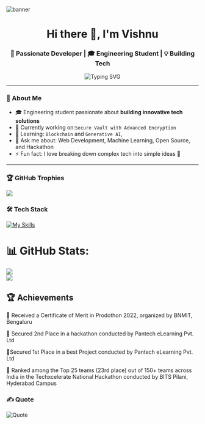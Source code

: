 ![banner](https://github.com/user-attachments/assets/edb33325-e832-4b34-ad01-6b56cf24518b)

<h1 align="center">Hi there 👋, I'm Vishnu</h1>
<h3 align="center">🚀 Passionate Developer | 🎓 Engineering Student | 💡 Building Tech </h3>

<p align="center">
  <img src="https://readme-typing-svg.herokuapp.com?font=Fira+Code&size=24&pause=1000&center=true&vCenter=true&width=435&lines=Full+Stack+Web+Developer;AI+%7C+ML+Enthusiast;Open+Source+Contributor;Lifelong+Learner" alt="Typing SVG" />
</p>

---

### 💫 About Me

- 🎓 Engineering student passionate about **building innovative tech solutions**
- 🔭 Currently working on:`Secure Vault with Advanced Encryption`
- 🌱 Learning: `Blockchain` and `Generative AI`,
- 💬 Ask me about: Web Development, Machine Learning, Open Source, and Hackathon
- ⚡ Fun fact: I love breaking down complex tech into simple ideas 🌱

---
### 🏆 GitHub Trophies

![](https://github-profile-trophy.vercel.app/?username=Vishnups08&theme=default&no-frame=false&no-bg=false&margin-w=4)

### 🛠️ Tech Stack
[![My Skills](https://skillicons.dev/icons?i=html,css,js,python,java,react,nodejs,php,mysql,mongodb,git,github,vscode,figma,xampp,aws,docker,jenkins,flutter,firebase)](https://skillicons.dev)

# 📊 GitHub Stats:
![](https://nirzak-streak-stats.vercel.app/?user=Vishnups08&theme=default&hide_border=false)<br/>
![](https://github-readme-stats.vercel.app/api/top-langs/?username=Vishnups08&theme=default&hide_border=false&include_all_commits=true&count_private=true&layout=compact)

## 🏆 Achievements
🏅 Received a Certificate of Merit in Prodothon 2022, organized by BNMIT, Bengaluru

🥈 Secured 2nd Place in a hackathon conducted by Pantech eLearning Pvt. Ltd

🏅Secured 1st Place in a best Project conducted by Pantech eLearning Pvt. Ltd

🏅 Ranked among the Top 25 teams (23rd place) out of 150+ teams across India in the Techxcelerate National Hackathon conducted by BITS Pilani, Hyderabad Campus


### ✍️ Quote
![Quote](https://quotes-github-readme.vercel.app/api?quote=The%20best%20way%20to%20predict%20the%20future%20is%20to%20create%20it.&theme=default&animation=grow_out_in&layout=default&font=default&type=horizontal&author=)

